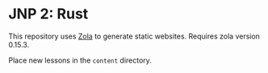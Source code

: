 # JNP 2: Rust

This repository uses [Zola](https://www.getzola.org/documentation/getting-started/installation/) to generate static websites. Requires zola version 0.15.3.

Place new lessons in the `content` directory.

